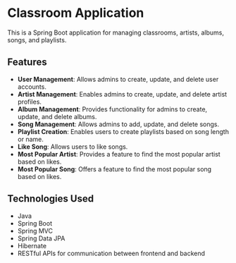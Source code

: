 # Classroom Application

This is a Spring Boot application for managing classrooms, artists, albums, songs, and playlists.

## Features 

- **User Management**: Allows admins to create, update, and delete user accounts.
- **Artist Management**: Enables admins to create, update, and delete artist profiles.
- **Album Management**: Provides functionality for admins to create, update, and delete albums.
- **Song Management**: Allows admins to add, update, and delete songs.
- **Playlist Creation**: Enables users to create playlists based on song length or name.
- **Like Song**: Allows users to like songs.
- **Most Popular Artist**: Provides a feature to find the most popular artist based on likes.
- **Most Popular Song**: Offers a feature to find the most popular song based on likes.

## Technologies Used

- Java
- Spring Boot
- Spring MVC
- Spring Data JPA
- Hibernate
- RESTful APIs for communication between frontend and backend
